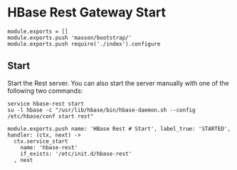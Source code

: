 
# HBase Rest Gateway Start

    module.exports = []
    module.exports.push 'masson/bootstrap/'
    module.exports.push require('./index').configure

## Start

Start the Rest server. You can also start the server manually with one of the
following two commands:

```
service hbase-rest start
su -l hbase -c "/usr/lib/hbase/bin/hbase-daemon.sh --config /etc/hbase/conf start rest"
```

    module.exports.push name: 'HBase Rest # Start', label_true: 'STARTED', handler: (ctx, next) ->
      ctx.service_start
        name: 'hbase-rest'
        if_exists: '/etc/init.d/hbase-rest'
      , next

